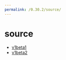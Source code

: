 ```yaml
---
permalink: /0.30.2/source/
---
```


# source



* [v1beta1](v1beta1/index.md)
* [v1beta2](v1beta2/index.md)